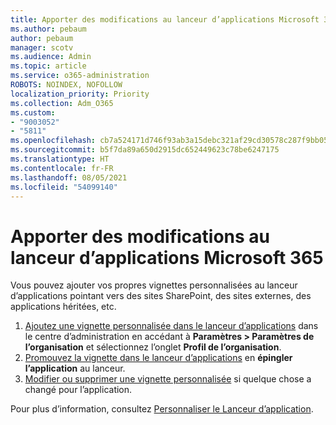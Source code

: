 ```yaml
---
title: Apporter des modifications au lanceur d’applications Microsoft 365
ms.author: pebaum
author: pebaum
manager: scotv
ms.audience: Admin
ms.topic: article
ms.service: o365-administration
ROBOTS: NOINDEX, NOFOLLOW
localization_priority: Priority
ms.collection: Adm_O365
ms.custom:
- "9003052"
- "5811"
ms.openlocfilehash: cb7a524171d746f93ab3a15debc321af29cd30578c287f9bb05810491e604517
ms.sourcegitcommit: b5f7da89a650d2915dc652449623c78be6247175
ms.translationtype: HT
ms.contentlocale: fr-FR
ms.lasthandoff: 08/05/2021
ms.locfileid: "54099140"
---
```

# <a name="make-changes-to-the-microsoft-365-app-launcher"></a>Apporter des modifications au lanceur d’applications Microsoft 365

Vous pouvez ajouter vos propres vignettes personnalisées au lanceur d’applications pointant vers des sites SharePoint, des sites externes, des applications héritées, etc.

1. [Ajoutez une vignette personnalisée dans le lanceur d’applications](https://docs.microsoft.com/microsoft-365/admin/manage/customize-the-app-launcher) dans le centre d’administration en accédant à **Paramètres > Paramètres de l’organisation** et sélectionnez l’onglet **Profil de l’organisation**.
2. [Promouvez la vignette dans le lanceur d’applications](https://docs.microsoft.com/microsoft-365/admin/manage/customize-the-app-launcher#promote-the-tile-to-app-launcher) en **épingler l’application** au lanceur.
3. [Modifier ou supprimer une vignette personnalisée](https://docs.microsoft.com/microsoft-365/admin/manage/customize-the-app-launcher#edit-or-delete-a-custom-tile) si quelque chose a changé pour l’application.

Pour plus d’information, consultez [Personnaliser le Lanceur d’application](https://docs.microsoft.com/microsoft-365/admin/manage/customize-the-app-launcher).
